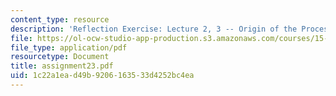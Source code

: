 ```yaml
---
content_type: resource
description: 'Reflection Exercise: Lecture 2, 3 -- Origin of the Process'
file: https://ol-ocw-studio-app-production.s3.amazonaws.com/courses/15-351-managing-the-innovation-process-fall-2002/1c22a1ead49b9206163533d4252bc4ea_assignment23.pdf
file_type: application/pdf
resourcetype: Document
title: assignment23.pdf
uid: 1c22a1ea-d49b-9206-1635-33d4252bc4ea
---
```


